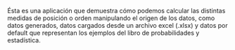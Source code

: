 Ésta es una aplicación que demuestra cómo podemos calcular las distintas medidas de posición o orden manipulando el origen de los datos, como datos generados, datos cargados desde un archivo excel (.xlsx) y datos por default que representan los ejemplos del libro de probabilidades y estadística.


